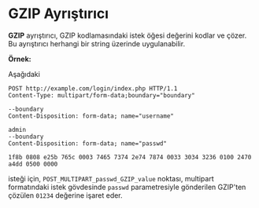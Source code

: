 # GZIP Ayrıştırıcı

**GZIP** ayrıştırıcı, GZIP kodlamasındaki istek öğesi değerini kodlar ve çözer. Bu ayrıştırıcı herhangi bir string üzerinde uygulanabilir.

**Örnek:** 

Aşağıdaki

```
POST http://example.com/login/index.php HTTP/1.1
Content-Type: multipart/form-data;boundary="boundary" 

--boundary 
Content-Disposition: form-data; name="username" 

admin 
--boundary 
Content-Disposition: form-data; name="passwd"

1f8b 0808 e25b 765c 0003 7465 7374 2e74 7874 0033 3034 3236 0100 2470 a4dd 0500 0000
```

isteği için, `POST_MULTIPART_passwd_GZIP_value` noktası, multipart formatındaki istek gövdesinde `passwd` parametresiyle gönderilen GZIP'ten çözülen `01234` değerine işaret eder.